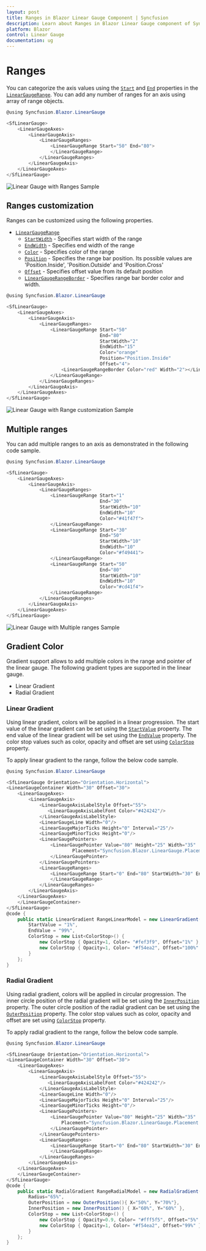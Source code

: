 ```yaml
---
layout: post
title: Ranges in Blazor Linear Gauge Component | Syncfusion 
description: Learn about Ranges in Blazor Linear Gauge component of Syncfusion, and more details.
platform: Blazor
control: Linear Gauge
documentation: ug
---
```


# Ranges

You can categorize the axis values using the [`Start`](https://help.syncfusion.com/cr/aspnetcore-blazor/Syncfusion.Blazor~Syncfusion.Blazor.LinearGauge.LinearGaugeRange~Start.html) and [`End`](https://help.syncfusion.com/cr/aspnetcore-blazor/Syncfusion.Blazor~Syncfusion.Blazor.LinearGauge.LinearGaugeRange~End.html) properties in the [`LinearGaugeRange`](https://help.syncfusion.com/cr/aspnetcore-blazor/Syncfusion.Blazor~Syncfusion.Blazor.LinearGauge.LinearGaugeRange_members.html). You can add any number of ranges for an axis using array of range objects.

```csharp
@using Syncfusion.Blazor.LinearGauge

<SfLinearGauge>
    <LinearGaugeAxes>
        <LinearGaugeAxis>
            <LinearGaugeRanges>
                <LinearGaugeRange Start="50" End="80">
                </LinearGaugeRange>
            </LinearGaugeRanges>
        </LinearGaugeAxis>
    </LinearGaugeAxes>
</SfLinearGauge>
```

![Linear Gauge with Ranges Sample](images/range.png)

## Ranges customization

Ranges can be customized using the following properties.

* [`LinearGaugeRange`](https://help.syncfusion.com/cr/aspnetcore-blazor/Syncfusion.Blazor~Syncfusion.Blazor.LinearGauge.LinearGaugeRange_members.html)
    * [`StartWidth`](https://help.syncfusion.com/cr/aspnetcore-blazor/Syncfusion.Blazor~Syncfusion.Blazor.LinearGauge.LinearGaugeRange~StartWidth.html) - Specifies start width of the range
    * [`EndWidth`](https://help.syncfusion.com/cr/aspnetcore-blazor/Syncfusion.Blazor~Syncfusion.Blazor.LinearGauge.LinearGaugeRange~EndWidth.html) - Specifies end width of the range
    * [`Color`](https://help.syncfusion.com/cr/aspnetcore-blazor/Syncfusion.Blazor~Syncfusion.Blazor.LinearGauge.LinearGaugeRange~Color.html) - Specifies color of the range
    * [`Position`](https://help.syncfusion.com/cr/cref_files/aspnetcore-blazor/Syncfusion.Blazor~Syncfusion.Blazor.LinearGauge.LinearGaugeRange~Position.html) - Specifies the range bar position. Its possible values are 'Position.Inside', 'Position.Outside' and 'Position.Cross'
    * [`Offset`](https://help.syncfusion.com/cr/cref_files/aspnetcore-blazor/Syncfusion.Blazor~Syncfusion.Blazor.LinearGauge.LinearGaugeRange~Offset.html) - Specifies offset value from its default position
    * [`LinearGaugeRangeBorder`](https://help.syncfusion.com/cr/cref_files/aspnetcore-blazor/Syncfusion.Blazor~Syncfusion.Blazor.LinearGauge.LinearGaugeRangeBorder.html) - Specifies range bar border color and width.

```csharp
@using Syncfusion.Blazor.LinearGauge

<SfLinearGauge>
    <LinearGaugeAxes>
        <LinearGaugeAxis>
            <LinearGaugeRanges>
                <LinearGaugeRange Start="50"
                                  End="80"
                                  StartWidth="2"
                                  EndWidth="15"
                                  Color="orange"
                                  Position="Position.Inside"
                                  Offset="4">
                    <LinearGaugeRangeBorder Color="red" Width="2"></LinearGaugeRangeBorder>
                </LinearGaugeRange>
            </LinearGaugeRanges>
        </LinearGaugeAxis>
    </LinearGaugeAxes>
</SfLinearGauge>
```

![Linear Gauge with Range customization Sample](images/range-custom.png)

## Multiple ranges

You can add multiple ranges to an axis as demonstrated in the following code sample.

```csharp
@using Syncfusion.Blazor.LinearGauge

<SfLinearGauge>
    <LinearGaugeAxes>
        <LinearGaugeAxis>
            <LinearGaugeRanges>
                <LinearGaugeRange Start="1"
                                  End="30"
                                  StartWidth="10"
                                  EndWidth="10"
                                  Color="#41f47f">
                </LinearGaugeRange>
                <LinearGaugeRange Start="30"
                                  End="50"
                                  StartWidth="10"
                                  EndWidth="10"
                                  Color="#f49441">
                </LinearGaugeRange>
                <LinearGaugeRange Start="50"
                                  End="80"
                                  StartWidth="10"
                                  EndWidth="10"
                                  Color="#cd41f4">
                </LinearGaugeRange>
            </LinearGaugeRanges>
        </LinearGaugeAxis>
    </LinearGaugeAxes>
</SfLinearGauge>
```

![Linear Gauge with Multiple ranges Sample](images/multiple-range.png)

## Gradient Color

Gradient support allows to add multiple colors in the range and pointer of the linear gauge. The following gradient types are supported in the linear gauge.

* Linear Gradient
* Radial Gradient

### Linear Gradient

Using linear gradient, colors will be applied in a linear progression. The start value of the linear gradient can be set using the [`StartValue`](https://help.syncfusion.com/cr/blazor/Syncfusion.Blazor~Syncfusion.Blazor.LinearGauge.LinearGaugeLinearGradient~StartValue.html) property. The end value of the linear gradient will be set using the [`EndValue`](https://help.syncfusion.com/cr/blazor/Syncfusion.Blazor~Syncfusion.Blazor.LinearGauge.LinearGaugeLinearGradient~EndValue.html) property. The color stop values such as color, opacity and offset are set using [`ColorStop`](https://help.syncfusion.com/cr/blazor/Syncfusion.Blazor~Syncfusion.Blazor.LinearGauge.LinearGaugeLinearGradient~ColorStop.html) property.

To apply linear gradient to the range, follow the below code sample.

```csharp
@using Syncfusion.Blazor.LinearGauge

<SfLinearGauge Orientation="Orientation.Horizontal">
<LinearGaugeContainer Width="30" Offset="30">
    <LinearGaugeAxes>
        <LinearGaugeAxis>
            <LinearGaugeAxisLabelStyle Offset="55">
               <LinearGaugeAxisLabelFont Color="#424242"/>
            </LinearGaugeAxisLabelStyle>
            <LinearGaugeLine Width="0"/>
            <LinearGaugeMajorTicks Height="0" Interval="25"/>
            <LinearGaugeMinorTicks Height="0"/>
            <LinearGaugePointers>
                <LinearGaugePointer Value="80" Height="25" Width="35"  Offset="-40" Color="#f54ea2"               MarkerType="MarkerType.Triangle"
                        Placement="Syncfusion.Blazor.LinearGauge.Placement.Near">
                </LinearGaugePointer>
            </LinearGaugePointers>
            <LinearGaugeRanges>
                <LinearGaugeRange Start="0" End="80" StartWidth="30" EndWidth="30" Offset="30" LinearGradient="@RangeLinearModel">
                </LinearGaugeRange>
            </LinearGaugeRanges>
        </LinearGaugeAxis>
    </LinearGaugeAxes>
    </LinearGaugeContainer>
</SfLinearGauge>
@code {
    public static LinearGradient RangeLinearModel = new LinearGradient() {
        StartValue = "1%",
        EndValue = "99%",
        ColorStop = new List<ColorStop>() {
            new ColorStop { Opacity=1, Color= "#fef3f9", Offset="1%" },
            new ColorStop { Opacity=1, Color= "#f54ea2", Offset="100%" }
        }
    };
}
```

### Radial Gradient

Using radial gradient, colors will be applied in circular progression. The inner circle position of the radial gradient will be set using the [`InnerPosition`](https://help.syncfusion.com/cr/blazor/Syncfusion.Blazor~Syncfusion.Blazor.LinearGauge.LinearGaugeRadialGradient~InnerPosition.html) property. The outer circle position of the radial gradient can be set using the [`OuterPosition`](https://help.syncfusion.com/cr/blazor/Syncfusion.Blazor~Syncfusion.Blazor.LinearGauge.LinearGaugeRadialGradient~OuterPosition.html) property. The color stop values such as color, opacity and offset are set using [`ColorStop`](https://help.syncfusion.com/cr/blazor/Syncfusion.Blazor~Syncfusion.Blazor.LinearGauge.LinearGaugeRadialGradient~ColorStop.html) property.

To apply radial gradient to the range, follow the below code sample.

```csharp
@using Syncfusion.Blazor.LinearGauge

<SfLinearGauge Orientation="Orientation.Horizontal">
<LinearGaugeContainer Width="30" Offset="30">
    <LinearGaugeAxes>
        <LinearGaugeAxis>
            <LinearGaugeAxisLabelStyle Offset="55">
               <LinearGaugeAxisLabelFont Color="#424242"/>
            </LinearGaugeAxisLabelStyle>
            <LinearGaugeLine Width="0"/>
            <LinearGaugeMajorTicks Height="0" Interval="25"/>
            <LinearGaugeMinorTicks Height="0"/>
            <LinearGaugePointers>
                <LinearGaugePointer Value="80" Height="25" Width="35"  Offset="-40" Color="#f54ea2"               MarkerType="MarkerType.Triangle"
                    Placement="Syncfusion.Blazor.LinearGauge.Placement.Near">
                </LinearGaugePointer>
            </LinearGaugePointers>
            <LinearGaugeRanges>
                <LinearGaugeRange Start="0" End="80" StartWidth="30" EndWidth="30" Offset="30" RadialGradient="@RangeRadialModel">
                </LinearGaugeRange>
            </LinearGaugeRanges>
        </LinearGaugeAxis>
    </LinearGaugeAxes>
    </LinearGaugeContainer>
</SfLinearGauge>
@code {
    public static RadialGradient RangeRadialModel = new RadialGradient() {
        Radius="65%",
        OuterPosition = new OuterPosition(){ X="50%", Y="70%"},
        InnerPosition = new InnerPosition() { X="60%", Y="60%" },
        ColorStop = new List<ColorStop>() {
            new ColorStop { Opacity=0.9, Color= "#fff5f5", Offset="5%" },
            new ColorStop { Opacity=1, Color= "#f54ea2", Offset="99%" }
        }
    };
}
```
